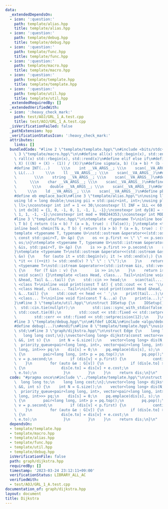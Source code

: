 ```yaml
---
data:
  _extendedDependsOn:
  - icon: ':question:'
    path: template/alias.hpp
    title: template/alias.hpp
  - icon: ':question:'
    path: template/debug.hpp
    title: template/debug.hpp
  - icon: ':question:'
    path: template/func.hpp
    title: template/func.hpp
  - icon: ':question:'
    path: template/macro.hpp
    title: template/macro.hpp
  - icon: ':question:'
    path: template/template.hpp
    title: template/template.hpp
  - icon: ':question:'
    path: template/util.hpp
    title: template/util.hpp
  _extendedRequiredBy: []
  _extendedVerifiedWith:
  - icon: ':heavy_check_mark:'
    path: test/AOJ/GRL_1_A.test.cpp
    title: test/AOJ/GRL_1_A.test.cpp
  _isVerificationFailed: false
  _pathExtension: hpp
  _verificationStatusIcon: ':heavy_check_mark:'
  attributes:
    links: []
  bundledCode: "#line 2 \"template/template.hpp\"\n#include <bits/stdc++.h>\n#line\
    \ 3 \"template/macro.hpp\"\n\n#define all(x) std::begin(x), std::end(x)\n#define\
    \ rall(x) std::rbegin(x), std::rend(x)\n#define elif else if\n#define updiv(N,\
    \ X) (((N) + (X) - (1)) / (X))\n#define sigma(a, b) ((a + b) * (b - a + 1) / 2)\n\
    #define INT(...)     \\\n    int __VA_ARGS__; \\\n    scan(__VA_ARGS__)\n#define\
    \ LL(...)     \\\n    ll __VA_ARGS__; \\\n    scan(__VA_ARGS__)\n#define STR(...)\
    \        \\\n    string __VA_ARGS__; \\\n    scan(__VA_ARGS__)\n#define CHR(...)\
    \      \\\n    char __VA_ARGS__; \\\n    scan(__VA_ARGS__)\n#define DOU(...) \
    \       \\\n    double __VA_ARGS__; \\\n    scan(__VA_ARGS__)\n#define LD(...)\
    \     \\\n    ld __VA_ARGS__; \\\n    scan(__VA_ARGS__)\n#define pb push_back\n\
    #define eb emplace_back\n#line 3 \"template/alias.hpp\"\n\nusing ll = long long;\n\
    using ld = long double;\nusing pii = std::pair<int, int>;\nusing pll = std::pair<ll,\
    \ ll>;\nconstexpr int inf = 1 << 30;\nconstexpr ll INF = 1LL << 60;\nconstexpr\
    \ int dx[8] = {1, 0, -1, 0, 1, -1, 1, -1};\nconstexpr int dy[8] = {0, 1, 0, -1,\
    \ 1, 1, -1, -1};\nconstexpr int mod = 998244353;\nconstexpr int MOD = 1e9 + 7;\n\
    #line 3 \"template/func.hpp\"\n\ntemplate <typename T>\ninline bool chmax(T& a,\
    \ T b) { return ((a < b) ? (a = b, true) : (false)); }\ntemplate <typename T>\n\
    inline bool chmin(T& a, T b) { return ((a > b) ? (a = b, true) : (false)); }\n\
    template <typename T, typename U>\nstd::ostream &operator<<(std::ostream &os,\
    \ const std::pair<T, U> &p) {\n    os << p.first << \" \" << p.second;\n    return\
    \ os;\n}\ntemplate <typename T, typename U>\nstd::istream &operator>>(std::istream\
    \ &is, std::pair<T, U> &p) {\n    is >> p.first >> p.second;\n    return is;\n\
    }\ntemplate <typename T>\nstd::ostream &operator<<(std::ostream &os, const std::vector<T>\
    \ &v) {\n    for (auto it = std::begin(v); it != std::end(v);) {\n        os <<\
    \ *it << ((++it) != std::end(v) ? \" \" : \"\");\n    }\n    return os;\n}\ntemplate\
    \ <typename T>\nstd::istream &operator>>(std::istream &is, std::vector<T> &v)\
    \ {\n    for (T &in : v) {\n        is >> in;\n    }\n    return is;\n}\ninline\
    \ void scan() {}\ntemplate <class Head, class... Tail>\ninline void scan(Head\
    \ &head, Tail &...tail) {\n    std::cin >> head;\n    scan(tail...);\n}\ntemplate\
    \ <class T>\ninline void print(const T &t) { std::cout << t << '\\n'; }\ntemplate\
    \ <class Head, class... Tail>\ninline void print(const Head &head, const Tail\
    \ &...tail) {\n    std::cout << head << ' ';\n    print(tail...);\n}\ntemplate\
    \ <class... T>\ninline void fin(const T &...a) {\n    print(a...);\n    exit(0);\n\
    }\n#line 3 \"template/util.hpp\"\n\nstruct IOSetup {\n    IOSetup() {\n      \
    \  std::cin.tie(nullptr);\n        std::ios::sync_with_stdio(false);\n       \
    \ std::cout.tie(0);\n        std::cout << std::fixed << std::setprecision(12);\n\
    \        std::cerr << std::fixed << std::setprecision(12);\n    }\n} IOSetup;\n\
    #line 3 \"template/debug.hpp\"\n\n#ifdef LOCAL\n#include <algo/debug.hpp>\n#else\n\
    #define debug(...)\n#endif\n#line 8 \"template/template.hpp\"\nusing namespace\
    \ std;\n#line 3 \"graph/dijkstra.hpp\"\n\nstruct Edge {\n    long long to;\n \
    \   long long cost;\n};\nvector<long long> dijkstra(const vector<vector<Edge>>\
    \ &G, int s) {\n    int N = G.size();\n    vector<long long> dis(N, INF);\n  \
    \  priority_queue<pair<long long, int>, vector<pair<long long, int>>, greater<pair<long\
    \ long, int>>> pq;\n    dis[s] = 0;\n    pq.emplace(dis[s], s);\n    while (!pq.empty())\
    \ {\n        pair<long long, int> p = pq.top();\n        pq.pop();\n        int\
    \ v = p.second;\n        if (dis[v] < p.first) {\n            continue;\n    \
    \    }\n        for (auto &e : G[v]) {\n            if (dis[e.to] > dis[v] + e.cost)\
    \ {\n                dis[e.to] = dis[v] + e.cost;\n                pq.emplace(dis[e.to],\
    \ e.to);\n            }\n        }\n    }\n    return dis;\n}\n"
  code: "#pragma once\n#include \"../template/template.hpp\"\n\nstruct Edge {\n  \
    \  long long to;\n    long long cost;\n};\nvector<long long> dijkstra(const vector<vector<Edge>>\
    \ &G, int s) {\n    int N = G.size();\n    vector<long long> dis(N, INF);\n  \
    \  priority_queue<pair<long long, int>, vector<pair<long long, int>>, greater<pair<long\
    \ long, int>>> pq;\n    dis[s] = 0;\n    pq.emplace(dis[s], s);\n    while (!pq.empty())\
    \ {\n        pair<long long, int> p = pq.top();\n        pq.pop();\n        int\
    \ v = p.second;\n        if (dis[v] < p.first) {\n            continue;\n    \
    \    }\n        for (auto &e : G[v]) {\n            if (dis[e.to] > dis[v] + e.cost)\
    \ {\n                dis[e.to] = dis[v] + e.cost;\n                pq.emplace(dis[e.to],\
    \ e.to);\n            }\n        }\n    }\n    return dis;\n}\n"
  dependsOn:
  - template/template.hpp
  - template/macro.hpp
  - template/alias.hpp
  - template/func.hpp
  - template/util.hpp
  - template/debug.hpp
  isVerificationFile: false
  path: graph/dijkstra.hpp
  requiredBy: []
  timestamp: '2023-03-24 23:12:11+09:00'
  verificationStatus: LIBRARY_ALL_AC
  verifiedWith:
  - test/AOJ/GRL_1_A.test.cpp
documentation_of: graph/dijkstra.hpp
layout: document
title: Dijkstra
---
```

